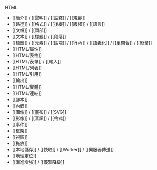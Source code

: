 HTML
- [[簡介]] / [[聲明]] / [[註釋]] / [[規範]]
- [[路徑]] / [[格式]] / [[後綴]] / [[版權]] / [[語言]]
- [[文檔]] / [[頭部]]
- [[文本]] / [[標題]] / [[段落]]
- [[標籤]] / [[元素]] / [[區塊]] / [[行內]] / [[語義化]] / [[單閉合]] / [[廢棄]]
- [[HTML/屬性]]
- [[HTML/表格]]
- [[HTML/表單]] / [[輸入]]
- [[HTML/列表]]
- [[HTML/引用]]
- [[輸出]]
- [[HTML/實體]]
- [[HTML/連結]]
- [[腳本]]
- [[內嵌]]
- [[圖像]] / [[畫布]] / [[SVG]]
- [[影像]] / [[音訊]] / [[格式]]
- [[事件]]
- [[框架]]
- [[視區]]
- [[拖放]]
- [[本地儲存]] / [[快取]] / [[Worker]] / [[伺服器傳送]]
- [[地理定位]]
- [[漸進增強]] / [[優雅降級]]